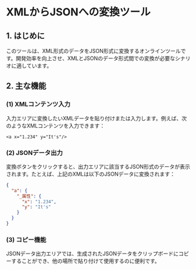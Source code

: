 # XMLからJSONへの変換ツール

## 1. はじめに
このツールは、XML形式のデータをJSON形式に変換するオンラインツールです。開発効率を向上させ、XMLとJSONのデータ形式間での変換が必要なシナリオに適しています。

## 2. 主な機能

### (1) XMLコンテンツ入力
入力エリアに変換したいXMLデータを貼り付けまたは入力します。例えば、次のようなXMLコンテンツを入力できます：
```
<a x="1.234" y="It's"/>
```

### (2) JSONデータ出力
変換ボタンをクリックすると、出力エリアに該当するJSON形式のデータが表示されます。たとえば、上記のXMLは以下のJSONデータに変換されます：
```json
{
  "a": {
    "_属性": {
      "x": "1.234",
      "y": "It's"
    }
  }
}
```

### (3) コピー機能
JSONデータ出力エリアでは、生成されたJSONデータをクリップボードにコピーすることができ、他の場所で貼り付けて使用するのに便利です。